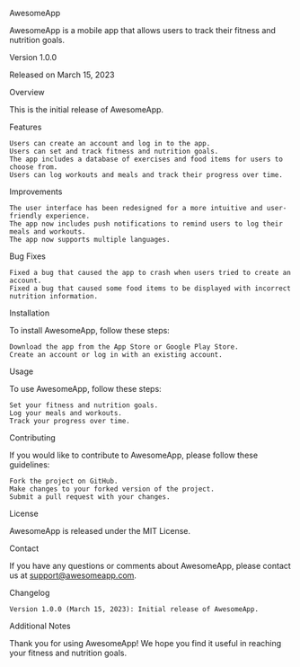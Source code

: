 AwesomeApp

AwesomeApp is a mobile app that allows users to track their fitness and nutrition goals.

Version 1.0.0

Released on March 15, 2023

Overview

This is the initial release of AwesomeApp.

Features

    Users can create an account and log in to the app.
    Users can set and track fitness and nutrition goals.
    The app includes a database of exercises and food items for users to choose from.
    Users can log workouts and meals and track their progress over time.

Improvements

    The user interface has been redesigned for a more intuitive and user-friendly experience.
    The app now includes push notifications to remind users to log their meals and workouts.
    The app now supports multiple languages.

Bug Fixes

    Fixed a bug that caused the app to crash when users tried to create an account.
    Fixed a bug that caused some food items to be displayed with incorrect nutrition information.

Installation

To install AwesomeApp, follow these steps:

    Download the app from the App Store or Google Play Store.
    Create an account or log in with an existing account.

Usage

To use AwesomeApp, follow these steps:

    Set your fitness and nutrition goals.
    Log your meals and workouts.
    Track your progress over time.

Contributing

If you would like to contribute to AwesomeApp, please follow these guidelines:

    Fork the project on GitHub.
    Make changes to your forked version of the project.
    Submit a pull request with your changes.

License

AwesomeApp is released under the MIT License.

Contact

If you have any questions or comments about AwesomeApp, please contact us at support@awesomeapp.com.

Changelog

    Version 1.0.0 (March 15, 2023): Initial release of AwesomeApp.

Additional Notes

Thank you for using AwesomeApp! We hope you find it useful in reaching your fitness and nutrition goals.
